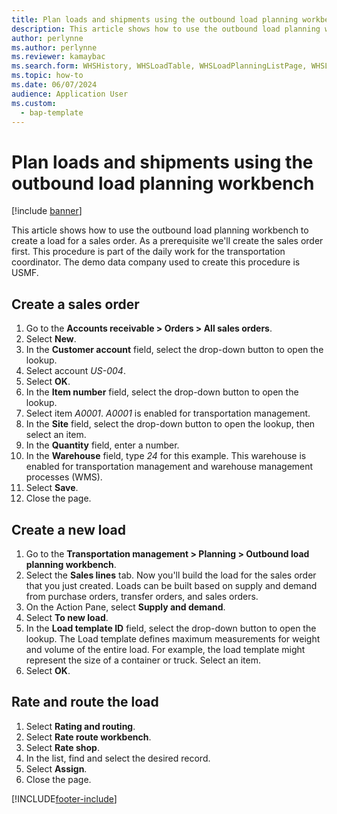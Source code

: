 ```yaml
---
title: Plan loads and shipments using the outbound load planning workbench
description: This article shows how to use the outbound load planning workbench to create a load for a sales order. 
author: perlynne
ms.author: perlynne
ms.reviewer: kamaybac
ms.search.form: WHSHistory, WHSLoadTable, WHSLoadPlanningListPage, WHSLoadPlanningWorkbench, WHSOutboundLoadPlanningWorkbench
ms.topic: how-to
ms.date: 06/07/2024
audience: Application User
ms.custom: 
  - bap-template
---
```


# Plan loads and shipments using the outbound load planning workbench

[!include [banner](../../includes/banner.md)]

This article shows how to use the outbound load planning workbench to create a load for a sales order. As a prerequisite we'll create the sales order first. This procedure is part of the daily work for the transportation coordinator. The demo data company used to create this procedure is USMF.

## Create a sales order

1. Go to the **Accounts receivable > Orders > All sales orders**.
2. Select **New**.
3. In the **Customer account** field, select the drop-down button to open the lookup.
4. Select account *US-004*.
5. Select **OK**.
6. In the **Item number** field, select the drop-down button to open the lookup.
7. Select item *A0001*. *A0001* is enabled for transportation management.  
8. In the **Site** field, select the drop-down button to open the lookup, then select an item.
9. In the **Quantity** field, enter a number.
10. In the **Warehouse** field, type *24* for this example. This warehouse is enabled for transportation management and warehouse management processes (WMS).  
11. Select **Save**.
12. Close the page.

## Create a new load

1. Go to the **Transportation management > Planning > Outbound load planning workbench**.
2. Select the **Sales lines** tab. Now you'll build the load for the sales order that you just created. Loads can be built based on supply and demand from purchase orders, transfer orders, and sales orders.  
3. On the Action Pane, select **Supply and demand**.
4. Select **To new load**.
5. In the **Load template ID** field, select the drop-down button to open the lookup. The Load template defines maximum measurements for weight and volume of the entire load. For example, the load template might represent the size of a container or truck. Select an item.
6. Select **OK**.

## Rate and route the load

1. Select **Rating and routing**.
2. Select **Rate route workbench**.
3. Select **Rate shop**.
4. In the list, find and select the desired record.
5. Select **Assign**.
6. Close the page.

[!INCLUDE[footer-include](../../../includes/footer-banner.md)]
